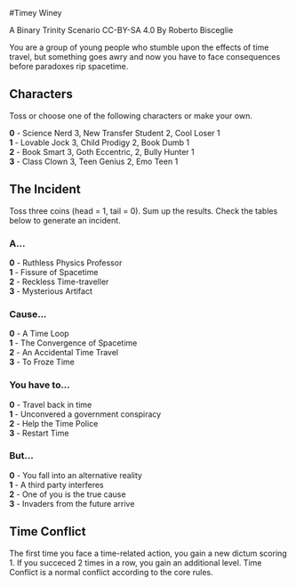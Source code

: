 #Timey Winey

A Binary Trinity Scenario
CC-BY-SA 4.0 By Roberto Bisceglie

You are a group of young people who stumble upon the effects of time travel, but something goes awry and now you have to face consequences before paradoxes rip spacetime.

## Characters
Toss or choose one of the following characters or make your own.

**0** - Science Nerd 3, New Transfer Student 2, Cool Loser 1  
**1** - Lovable Jock 3, Child Prodigy 2, Book Dumb 1  
**2** - Book Smart 3, Goth Eccentric, 2,  Bully Hunter 1   
**3** - Class Clown 3, Teen Genius 2, Emo Teen 1  

## The Incident
Toss three coins (head = 1, tail = 0). Sum up the results. Check the tables below to generate an incident.

### A...
**0** - Ruthless Physics Professor  
**1** - Fissure of Spacetime  
**2** - Reckless Time-traveller  
**3** - Mysterious Artifact  

### Cause...
**0** - A Time Loop  
**1** - The Convergence of Spacetime  
**2** - An Accidental Time Travel  
**3** - To Froze Time  

### You have to...
**0** - Travel back in time  
**1** - Unconvered a government conspiracy  
**2** - Help the Time Police  
**3** - Restart Time  

### But...
**0** - You fall into an alternative reality  
**1** - A third party interferes  
**2** - One of you is the true cause  
**3** - Invaders from the future arrive  

## Time Conflict
The first time you face a time-related action, you gain a new dictum scoring 1. If you succeced 2 times in a row, you gain an additional level. Time Conflict is a normal conflict according to the core rules.
